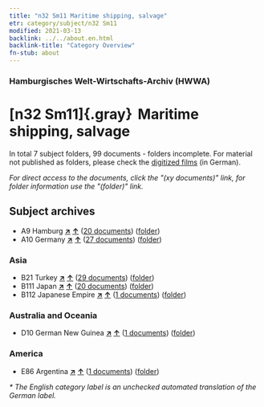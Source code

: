 ```yaml
---
title: "n32 Sm11 Maritime shipping, salvage"
etr: category/subject/n32 Sm11
modified: 2021-03-13
backlink: ../../about.en.html
backlink-title: "Category Overview"
fn-stub: about
---
```


### Hamburgisches Welt-Wirtschafts-Archiv (HWWA)
# [n32 Sm11]{.gray}&#8201; Maritime shipping, salvage&#160; 





In total 7 subject folders, 99 documents - folders incomplete.
For material not published as folders, please check the [digitized films](/film/h1_sh) (in German).

_For direct access to the documents, click the "(xy documents)" link, for folder information use the "(folder)" link._

## Subject archives


- A9 Hamburg [**&nearr;**](../../../geo/i/140905/about.en.html "Hamburg (all folders)") [**&uarr;**](../../../geo/about.en.html#A9 "Country category system") (<a href="https://pm20.zbw.eu/dfgview/sh/140905,145580" title="about: Hamburg : Maritime shipping, salvage" target="_blank">20 documents</a>) ([folder](http://purl.org/pressemappe20/folder/sh/140905,145580))
- A10 Germany [**&nearr;**](../../../geo/i/126128/about.en.html "Germany (all folders)") [**&uarr;**](../../../geo/about.en.html#A10 "Country category system") (<a href="https://pm20.zbw.eu/dfgview/sh/126128,145580" title="about: Germany : Maritime shipping, salvage" target="_blank">27 documents</a>) ([folder](http://purl.org/pressemappe20/folder/sh/126128,145580))

### Asia

- B21 Turkey [**&nearr;**](../../../geo/i/141111/about.en.html "Turkey (all folders)") [**&uarr;**](../../../geo/about.en.html#B21 "Country category system") (<a href="https://pm20.zbw.eu/dfgview/sh/141111,145580" title="about: Turkey : Maritime shipping, salvage" target="_blank">29 documents</a>) ([folder](http://purl.org/pressemappe20/folder/sh/141111,145580))
- B111 Japan [**&nearr;**](../../../geo/i/141272/about.en.html "Japan (all folders)") [**&uarr;**](../../../geo/about.en.html#B111 "Country category system") (<a href="https://pm20.zbw.eu/dfgview/sh/141272,145580" title="about: Japan : Maritime shipping, salvage" target="_blank">20 documents</a>) ([folder](http://purl.org/pressemappe20/folder/sh/141272,145580))
- B112 Japanese Empire [**&nearr;**](../../../geo/i/141273/about.en.html "Japanese Empire (all folders)") [**&uarr;**](../../../geo/about.en.html#B112 "Country category system") (<a href="https://pm20.zbw.eu/dfgview/sh/141273,145580" title="about: Japanese Empire : Maritime shipping, salvage" target="_blank">1 documents</a>) ([folder](http://purl.org/pressemappe20/folder/sh/141273,145580))

### Australia and Oceania

- D10 German New Guinea [**&nearr;**](../../../geo/i/141601/about.en.html "German New Guinea (all folders)") [**&uarr;**](../../../geo/about.en.html#D10 "Country category system") (<a href="https://pm20.zbw.eu/dfgview/sh/141601,145580" title="about: German New Guinea : Maritime shipping, salvage" target="_blank">1 documents</a>) ([folder](http://purl.org/pressemappe20/folder/sh/141601,145580))

### America

- E86 Argentina [**&nearr;**](../../../geo/i/141692/about.en.html "Argentina (all folders)") [**&uarr;**](../../../geo/about.en.html#E86 "Country category system") (<a href="https://pm20.zbw.eu/dfgview/sh/141692,145580" title="about: Argentina : Maritime shipping, salvage" target="_blank">1 documents</a>) ([folder](http://purl.org/pressemappe20/folder/sh/141692,145580))


_* The English category label is an unchecked automated translation of the German label._

